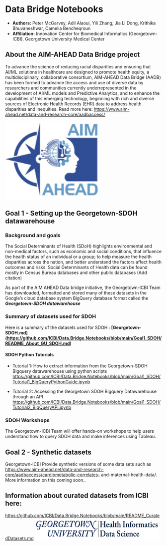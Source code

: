# Data Bridge Notebooks
* **Authors:** Peter McGarvey, Adil Alaoui, Yili Zhang, Jia Li Dong, Krithika Bhuvaneshwar, Camelia Bencheqroun 
* **Affiliation:** Innovation Center for Biomedical Informatics (Georgetown-ICBI), Georgetown University Medical Center 

## About the AIM-AHEAD Data Bridge project
To advance the science of reducing racial disparities and ensuring that AI/ML solutions in healthcare are designed to promote health equity, a multidisciplinary, collaborative consortium, AIM-AHEAD Data Bridge (AADB) has been formed to advance the access and use of diverse data by researchers and communities currently underrepresented in the development of AI/ML models and Predictive Analytics, and to enhance the capabilities of this emerging technology, beginning with rich and diverse sources of Electronic Health Records (EHR) data to address health disparities and inequities. Read more here: https://www.aim-ahead.net/data-and-research-core/aadbaccess/

<img src="https://github.com/ICBI/Data.Bridge.Notebooks/blob/main/AAlogo1.jpg" width="300" height="250">

## Goal 1 - Setting up the Georgetown-SDOH datawarehouse

### Background and goals
The Social Determinants of Health (SDoH) highlights environmental and non-medical factors, such as economic and social conditions, that influence the health status of an individual or a group; to help measure the health disparities across the nation, and better understand the factors affect health outcomes and risks. Social Determinants of Health data can be found mostly in Census Bureau databases and other public databases (Add citation)

As part of the AIM AHEAD Data bridge initiative, the Georgetown-ICBI Team has downloaded, formatted and stored many of these datasets in the Google’s cloud database system BigQuery database format called the **_Georgetown-SDOH datawarehouse_**

### Summary of datasets used for SDOH
Here is a summary of the datasets used for SDOH : **[Georgetown-SDOH.md] (https://github.com/ICBI/Data.Bridge.Notebooks/blob/main/Goal1_SDOH/README_About_GU_SDOH.md)**

#### SDOH Python Tutorials 
* Tutorial 1: How to extract information from the Georgetown-SDOH Bigquery datawarehouse using python scripts https://github.com/ICBI/Data.Bridge.Notebooks/blob/main/Goal1_SDOH/Tutorial1_BigQueryPythonGuide.ipynb
  
* Tutorial 2: Accessing the Georgetown SDOH Bigquery Datawarehouse through an API https://github.com/ICBI/Data.Bridge.Notebooks/blob/main/Goal1_SDOH/Tutorial2_BigQueryAPI.ipynb

### SDOH Workshops
The Georgetown-ICBI Team will offer hands-on workshops to help users understand how to query SDOH data and make inferences using Tableau.

## Goal 2 - Synthetic datasets
Georgetown-ICBI Provide synthetic versions of some data sets such as https://www.aim-ahead.net/data-and-research-core/aadbaccess/cardiometabolic-correlates- and-maternal-health-data/. More information on this coming soon..

## Information about curated datasets from ICBI here:
https://github.com/ICBI/Data.Bridge.Notebooks/blob/main/README_CuratedDatasets.md
<img src="https://github.com/ICBI/Data.Bridge.Notebooks/blob/main/HIDSLOGO.AA1.jpg" width="400" height="70">







